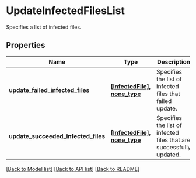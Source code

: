 # UpdateInfectedFilesList

Specifies a list of infected files.

## Properties
Name | Type | Description | Notes
------------ | ------------- | ------------- | -------------
**update_failed_infected_files** | [**[InfectedFile], none_type**](InfectedFile.md) | Specifies the list of infected files that failed update. | [optional] 
**update_succeeded_infected_files** | [**[InfectedFile], none_type**](InfectedFile.md) | Specifies the list of infected files that are successfully updated. | [optional] 

[[Back to Model list]](../README.md#documentation-for-models) [[Back to API list]](../README.md#documentation-for-api-endpoints) [[Back to README]](../README.md)


